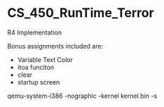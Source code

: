# CS_450_RunTime_Terror
R4 Implementation

Bonus assignments included are:
- Variable Text Color 
- itoa funciton
- clear
- startup screen


qemu-system-i386 -nographic -kernel kernel.bin -s
